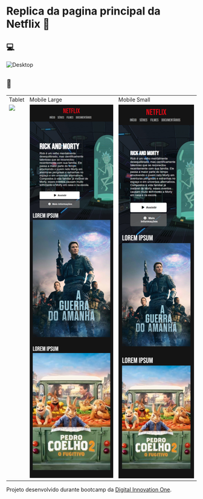 # Replica da pagina principal da Netflix :movie_camera:

## :computer:
![Desktop](readme-imgs/desktop.png)

## :iphone:
<table>
  <tr>
    <td>Tablet</td>
     <td>Mobile Large</td>
     <td>Mobile Small</td>
  </tr>
  <tr>
    <td valign="top"><img src="readme-imgs/tablet.png"></td>
    <td valign="top"><img src="readme-imgs/mobileL.png"></td>
    <td valign="top"><img src="readme-imgs/mobileS.png"></td>
  </tr>
 </table>

 Projeto desenvolvido durante bootcamp da [Digital Innovation One](https://digitalinnovation.one).